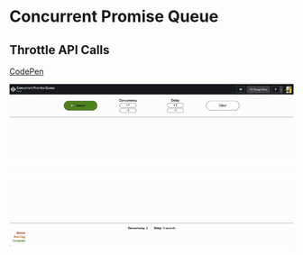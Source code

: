 # **Concurrent Promise Queue**
## **Throttle API Calls**

[CodePen](https://codepen.io/kentagon/full/qBOVmYj)

![](concurrency-promise-queue.gif)